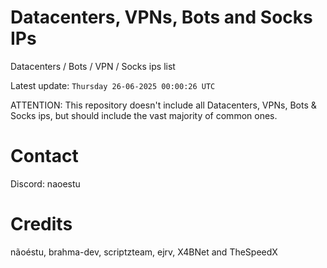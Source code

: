 # Datacenters, VPNs, Bots and Socks IPs
 
Datacenters / Bots / VPN / Socks ips list

Latest update: `Thursday 26-06-2025 00:00:26 UTC` 

ATTENTION: This repository doesn't include all Datacenters, VPNs, Bots & Socks ips, 
but should include the vast majority of common ones.

# Contact
Discord: naoestu

# Credits
nãoéstu, brahma-dev, scriptzteam, ejrv, X4BNet and TheSpeedX
